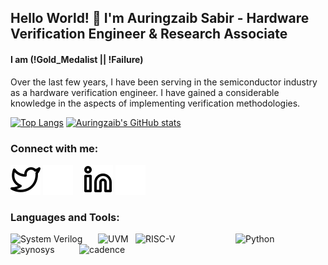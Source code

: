 ## Hello World! 👋 I'm Auringzaib Sabir - Hardware Verification Engineer & Research Associate
#### I am (!Gold_Medalist || !Failure)
Over the last few years, I have been serving in the semiconductor industry as a hardware verification engineer. I have gained a considerable knowledge in the aspects of implementing verification methodologies.

<!--
**AuringzaibSabir/AuringzaibSabir** is a ✨ _special_ ✨ repository because its `README.md` (this file) appears on your GitHub profile.

Here are some ideas to get you started:

- 🔭 I’m currently working on ...
- 🌱 I’m currently learning ...
- 👯 I’m looking to collaborate on ...
- 🤔 I’m looking for help with ...
- 💬 Ask me about ...
- 📫 How to reach me: ...
- 😄 Pronouns: ...
- ⚡ Fun fact: ...
-->

[![Top Langs](https://github-readme-stats.vercel.app/api/top-langs/?username=auringzaibsabir&langs_count=2&theme=react )](https://github.com/AuringzaibSabir)
[![Auringzaib's GitHub stats](https://github-readme-stats.vercel.app/api?username=auringzaibsabir&hide=stars,issues,contribs&theme=react )](https://github.com/AuringzaibSabir/)

### Connect with me:

[![website](./img/twitter-light.svg)](https://twitter.com/AuringzaibSabir?t=UWYhkgWbyCA0HeEQQUl3kQ&s=08#gh-light-mode-only)
[![website](./img/twitter-dark.svg)](https://twitter.com/AuringzaibSabir?t=UWYhkgWbyCA0HeEQQUl3kQ&s=08#gh-dark-mode-only)
&nbsp;&nbsp;
[![website](./img/linkedin-light.svg)](https://www.linkedin.com/in/auringzaib-sabir/#gh-light-mode-only)
[![website](./img/linkedin-dark.svg)](https://www.linkedin.com/in/auringzaib-sabir/#gh-dark-mode-only)

### Languages and Tools:

[<img align="left" alt="System Verilog" width="130px" src="https://upload.wikimedia.org/wikipedia/en/thumb/e/ef/SystemVerilog_logo.png/240px-SystemVerilog_logo.png" style="padding-right:10px;" />][webdevplaylist]
[<img align="left" alt="UVM" width="50px" src="https://s3.amazonaws.com/images.verification.academy/uvm.jpg" style="padding-right:10px;" />][webdevplaylist]
[<img align="left" alt="RISC-V" width="150px" src="https://upload.wikimedia.org/wikipedia/commons/thumb/9/9a/RISC-V-logo.svg/2560px-RISC-V-logo.svg.png" style="padding-right:10px;" />][webdevplaylist]
[<img align="left" alt="Python" width="120px" src="https://upload.wikimedia.org/wikipedia/commons/thumb/f/f8/Python_logo_and_wordmark.svg/2560px-Python_logo_and_wordmark.svg.png" />][webdevplaylist] 
[<img align="left" alt="synosys" width="110px" src="https://upload.wikimedia.org/wikipedia/commons/thumb/6/6c/Synopsys_Logo.svg/2560px-Synopsys_Logo.svg.png" />][webdevplaylist]
[<img align="left" alt="cadence" width="100px" src="https://logos-download.com/wp-content/uploads/2019/07/Cadence_Logo.png" />][webdevplaylist]

[webdevplaylist]: https://github.com/AuringzaibSabir

